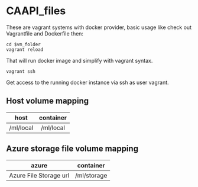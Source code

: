 # CAAPI_files

These are vagrant systems with docker provider, basic usage like check
out Vagrantfile and Dockerfile then:

```shell
cd $vm_folder
vagrant reload
```

That will run docker image and simplify with vagrant syntax.

```shell
vagrant ssh
```

Get access to the running docker instance via ssh as user vagrant.

## Host volume mapping


| host      | container |
|-----------|:---------:|
| /ml/local | /ml/local |


## Azure storage file volume mapping


| azure                  | container   |
|------------------------|:-----------:|
| Azure File Storage url | /ml/storage |



